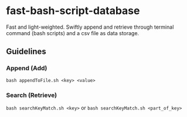 # fast-bash-script-database
Fast and light-weighted. Swiftly append and retrieve through terminal command (bash scripts) and a csv file as data storage.

## Guidelines
### Append (Add)
`bash appendToFile.sh <key> <value>`
### Search (Retrieve)
`bash searchKeyMatch.sh <key>`
or
`bash searchKeyMatch.sh <part_of_key>`
